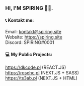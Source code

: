 ### HI, I'M SPIRING 👨‍🌾.

#### 📞 Kontakt me:  
Email: kontakt@spiring.site    
Website: https://spiring.site  
Discord: SPIRING#0001  

#### 💻 My Public Projects:  
https://dkcode.pl (REACT.JS)  
https://rosehc.pl (NEXT.JS + SASS)  
https://ts3ab.pl (NEXT.JS + HTML)  
